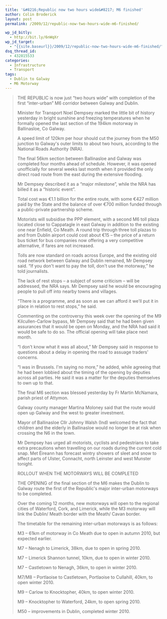 ```yaml
---
title: '&#8216;Republic now two hours wide&#8217; M6 finished'
author: Colin Broderick
layout: post
permalink: /2009/12/republic-now-two-hours-wide-m6-finished/

wp_jd_bitly:
  - http://bit.ly/6nWqXr
wp_jd_target:
  - "{{site.baseurl}}/2009/12/republic-now-two-hours-wide-m6-finished/"
dsq_thread_id:
  - 432815533
categories:
  - Infrastructure
  - Transport
tags:
  - Dublin to Galway
  - M6 Motorway
---
```

> THE REPUBLIC is now just “two hours wide” with completion of the first “inter-urban” M6 corridor between Galway and Dublin.
> 
> Minister for Transport Noel Dempsey marked the little bit of history yesterday in bright sunshine and freezing temperatures when he formally opened the last section of the 194km motorway in Ballinasloe, Co Galway.
> 
> A speed limit of 120km per hour should cut the journey from the M50 junction to Galway's outer limits to about two hours, according to the National Roads Authority (NRA).  
> <!--more-->
> 
>   
> The final 56km section between Ballinasloe and Galway was completed four months ahead of schedule. However, it was opened unofficially for several weeks last month when it provided the only direct road route from the east during the extensive flooding.
> 
> Mr Dempsey described it as a “major milestone”, while the NRA has billed it as a “historic event”.
> 
> Total cost was €1.1 billion for the entire route, with some €427 million paid by the State and the balance of over €700 million funded through a public-private partnership scheme.
> 
> Motorists will subsidise the PPP element, with a second M6 toll plaza located close to Cappatagle in east Galway in addition to the existing one near Enfield, Co Meath. A round trip through three toll plazas to and from Dublin airport could cost about €15 – the price of a return bus ticket for bus companies now offering a very competitive alternative, if fares are not increased.
> 
> Tolls are now standard on roads across Europe, and the existing old road network between Galway and Dublin remained, Mr Dempsey said. “If you don't want to pay the toll, don't use the motorway,” he told journalists.
> 
> The lack of rest stops – a subject of some criticism – will be addressed, the NRA says. Mr Dempsey said he would be encouraging people to pull off into nearby towns and villages.
> 
> “There is a programme, and as soon as we can afford it we'll put it in place in relation to rest stops,” he said.
> 
> Commenting on the controversy this week over the opening of the M9 Kilcullen-Carlow bypass, Mr Dempsey said that he had been given assurances that it would be open on Monday, and the NRA had said it would be safe to do so. The official opening will take place next month.
> 
> “I don't know what it was all about,” Mr Dempsey said in response to questions about a delay in opening the road to assuage traders' concerns.
> 
> “I was in Brussels. I'm saying no more,” he added, while agreeing that he had been lobbied about the timing of the opening by deputies across all parties. He said it was a matter for the deputies themselves to own up to that.
> 
> The final M6 section was blessed yesterday by Fr Martin McNamara, parish priest of Attymon.
> 
> Galway county manager Martina Moloney said that the route would open up Galway and the west to greater investment.
> 
> Mayor of Ballinasloe Cllr Johnny Walsh (Ind) welcomed the fact that children and the elderly in Ballinasloe would no longer be at risk when crossing the N6 in the town.
> 
> Mr Dempsey has urged all motorists, cyclists and pedestrians to take extra precautions when travelling on our roads during the current cold snap. Met Éireann has forecast wintry showers of sleet and snow to affect parts of Ulster, Connacht, north Leinster and west Munster tonight.
> 
> ROLLOUT WHEN THE MOTORWAYS WILL BE COMPLETED
> 
> THE OPENING of the final section of the M6 makes the Dublin to Galway route the first of the Republic's major inter-urban motorways to be completed.
> 
> Over the coming 12 months, new motorways will open to the regional cities of Waterford, Cork, and Limerick, while the M3 motorway will link the Dublin/ Meath border with the Meath/ Cavan border.
> 
> The timetable for the remaining inter-urban motorways is as follows:
> 
> M3 – 61km of motorway in Co Meath due to open in autumn 2010, but expected earlier.
> 
> M7 – Nenagh to Limerick, 38km, due to open in spring 2010.
> 
> M7 – Limerick Shannon tunnel, 10km, due to open in winter 2010.
> 
> M7 – Castletown to Nenagh, 36km, to open in winter 2010.
> 
> M7/M8 – Portlaoise to Castletown, Portlaoise to Cullahill, 40km, to open winter 2010.
> 
> M9 – Carlow to Knocktopher, 40km, to open winter 2010.
> 
> M9 – Knocktopher to Waterford, 24km, to open spring 2010.
> 
> M50 – improvements in Dublin, completed winter 2010.

